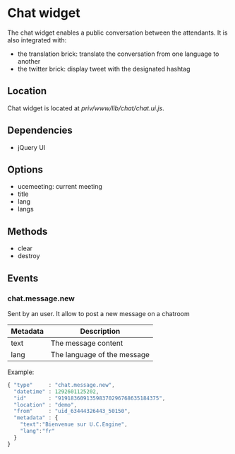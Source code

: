 # Chat widget

The chat widget enables a public conversation between the attendants.
It is also integrated with:

* the translation brick: translate the conversation from one language to another
* the twitter brick: display tweet with the designated hashtag

## Location

Chat widget is located at *priv/www/lib/chat/chat.ui.js*.

## Dependencies

* jQuery UI

## Options

* ucemeeting: current meeting
* title
* lang
* langs

## Methods

* clear
* destroy

## Events
### chat.message.new

Sent by an user. It allow to post a new message on a chatroom

Metadata       | Description
---------------|-------------------------------------------------------------------------------------------------------
text           | The message content
lang           | The language of the message

Example:

```javascript
{ "type"     : "chat.message.new",
  "datetime" : 1292601125202,
  "id"       : "91918360913598370296768635184375",
  "location" : "demo",
  "from"     : "uid_63444326443_50150",
  "metadata" : {
    "text":"Bienvenue sur U.C.Engine",
    "lang":"fr"
  }
}
```
